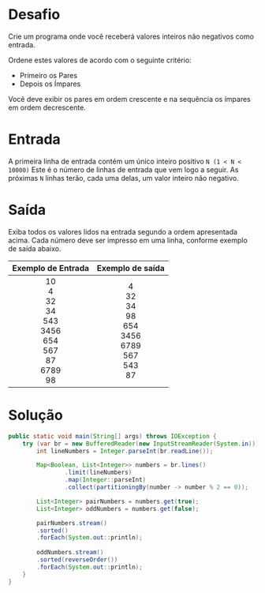 # Desafio
Crie um programa onde você receberá valores inteiros não negativos como entrada.

Ordene estes valores de acordo com o seguinte critério:
  - Primeiro os Pares
  - Depois os Ímpares

Você deve exibir os pares em ordem crescente e na sequência os ímpares em ordem decrescente.

# Entrada

A primeira linha de entrada contém um único inteiro positivo `N (1 < N < 10000)` 
Este é o número de linhas de entrada que vem logo a seguir.
As próximas `N` linhas terão, cada uma delas, um valor inteiro não negativo.

# Saída

Exiba todos os valores lidos na entrada segundo a ordem apresentada acima. 
Cada número deve ser impresso em uma linha, conforme exemplo de saída abaixo.

| Exemplo de Entrada | Exemplo de saída |
| :----------------: | :--------------: |
| 10<br>4<br>32<br>34<br>543<br>3456<br>654<br>567<br>87<br>6789<br>98 | 4<br>32<br>34<br>98<br>654<br>3456<br>6789<br>567<br>543<br>87 |

# Solução

```java
public static void main(String[] args) throws IOException {
    try (var br = new BufferedReader(new InputStreamReader(System.in))) {
        int lineNumbers = Integer.parseInt(br.readLine());

        Map<Boolean, List<Integer>> numbers = br.lines()
                .limit(lineNumbers)
                .map(Integer::parseInt)
                .collect(partitioningBy(number -> number % 2 == 0));

        List<Integer> pairNumbers = numbers.get(true);
        List<Integer> oddNumbers = numbers.get(false);

        pairNumbers.stream()
        .sorted()
        .forEach(System.out::println);
        
        oddNumbers.stream()
        .sorted(reverseOrder())
        .forEach(System.out::println);
    }
}
```
